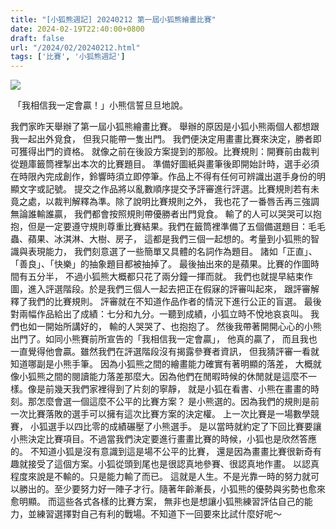 ```yaml
---
title: "[小狐熊週記] 20240212 第一屆小狐熊繪畫比賽"
date: 2024-02-19T22:40:00+0800
draft: false
url: "/2024/02/20240212.html"
tags: ['比賽', '小狐熊週記']
---
```




![](https://blogger.googleusercontent.com/img/a/AVvXsEgkL5_o9kvL638ifJ10OyY_mhEk8TWf67mBpIVszuEPeNPqajAsA4oU4uUaTrFE1JQv1ECdP74JreVd0LgNYXhEYoqZrq877jEyEO4LHWF0XY-xwac_wWXd1BZvWHcgY8obUHMj1iWs1QKTE3KmTYPPDx42Qb57UScnRzsSV2t9osXJPRzJrLpcYD98o10)



 「我相信我一定會贏！」小熊信誓旦旦地說。

我們家昨天舉辦了第一屆小狐熊繪畫比賽。
舉辦的原因是小狐小熊兩個人都想跟我一起出外覓食，
但我只能帶一隻出門。
我們便決定用畫畫比賽來決定，勝者即可獲得出門的資格。
就像之前在後設方案提到的那般。比賽規則：開賽前由裁判從題庫籤筒裡掣出本次的比賽題目。
準備好圖紙與畫筆後即開始計時，選手必須在時限內完成創作，鈴響時須立即停筆。作品上不得有任何可辨識出選手身份的明顯文字或記號。
提交之作品將以亂數順序提交予評審進行評選。比賽規則若有未竟之處，以裁判解釋為準。除了說明比賽規則之外，
我也花了一番唇舌再三強調無論誰輸誰贏，
我們都會按照規則帶優勝者出門覓食。
輸了的人可以哭哭可以抱抱，但是一定要遵守規則尊重比賽結果。我們在籤筒裡準備了五個備選題目：毛毛蟲、蘋果、冰淇淋、大樹、房子，
這都是我們三個一起想的。考量到小狐熊的智識與表現能力，
我們刻意選了一些簡單又具體的名詞作為題目。
諸如「正直」、「善良」、「快樂」的抽象題目都被抽掉了。
最後抽出來的是蘋果。比賽的作圖時間有五分半，
不過小狐熊大概都只花了兩分鐘一揮而就。
我們也就提早結束作圖，進入評選階段。於是我們三個人一起去把正在假寐的評審叫起來，
跟評審解釋了我們的比賽規則。
評審就在不知道作品作者的情況下進行公正的盲選。
最後對兩幅作品給出了成績：七分和九分。一聽到成績，小狐立時不悅地哀哀叫。
我們也如一開始所講好的，
輸的人哭哭了、也抱抱了。
然後我帶著開開心心的小熊出門了。如同小熊賽前所宣告的「我相信我一定會贏」，
他真的贏了，
而且我也一直覺得他會贏。雖然我們在評選階段沒有揭露參賽者資訊，
但我猜評審一看就知道哪副是小熊手筆。
因為小狐熊之間的繪畫能力確實有著明顯的落差，
大概就像小狐熊之間的閱讀能力落差那麼大。因為他們在閒暇時候的休閒就是這麼不一樣。像是前幾天我們家裡得到了片刻的寧靜，
就是小狐在看書、小熊在畫畫的時刻。那怎麼會選一個這麼不公平的比賽方案？
是小熊選的。因為我們的規則是前一次比賽落敗的選手可以擁有這次比賽方案的決定權。
上一次比賽是一場數學競賽，
小狐選手以四比零的成績碾壓了小熊選手。
是以當時就約定了下回比賽要讓小熊決定比賽項目。不過當我們決定要進行畫畫比賽的時候，小狐也是欣然答應的。
不知道小狐是沒有意識到這是場不公平的比賽，
還是因為畫畫比賽很新奇有趣就接受了這個方案。小狐從頭到尾也是很認真地參賽、很認真地作畫。
以認真程度來說是不輸的。只是能力輸了而已。
這就是人生。不是光靠一時的努力就可以勝出的。至少要努力好一陣子才行。隨著年齡漸長，小狐熊的優勢與劣勢也愈來愈明顯。
而這些各式各樣的比賽方案，
無非也是想讓小狐熊練習評估自己的能力，並練習選擇對自己有利的戰場。不知道下一回要來比試什麼好呢～
